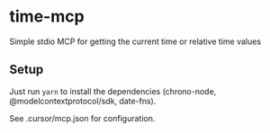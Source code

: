 # time-mcp

Simple stdio MCP for getting the current time or relative time values

## Setup

Just run `yarn` to install the dependencies (chrono-node, @modelcontextprotocol/sdk, date-fns).

See .cursor/mcp.json for configuration.
